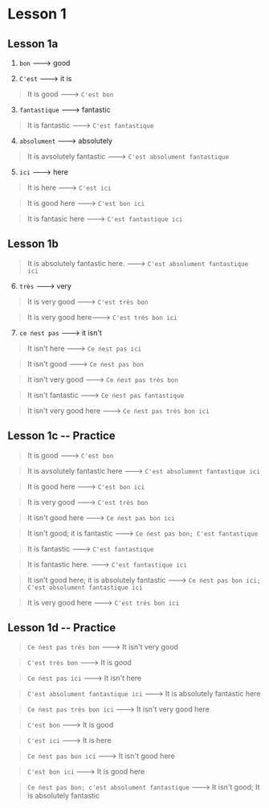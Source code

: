 # Lesson 1

## Lesson 1a

1. `bon` ---> good

2. `C'est` ---> it is

> It is good ---> `C'est bon` 

3. `fantastique` ---> fantastic

> It is fantastic ---> `C'est fantastique`

4. `absolument` ---> absolutely

> It is avsolutely fantastic ---> `C'est absolument fantastique`

5. `ici` ---> here

> It is here ---> `C'est ici`

> It is good here ---> `C'est bon ici` 

> It is fantasic here ---> `C'est fantastique ici`

## Lesson 1b

> It is absolutely fantastic here. ---> `C'est absolument fantastique ici`

6. `très` ---> very

> It is very good ---> `C'est très bon`

> It is very good here---> `C'est très bon ici`

7. `ce ńest pas` ---> it isn't

> It isn't here ---> `Ce ńest pas ici`

> It isn't good ---> `Ce ńest pas bon`

> It isn't very good ---> `Ce ńest pas très bon`

> It isn't fantastic ---> `Ce ńest pas fantastique`

> It isn't very good here ---> `Ce ńest pas très bon ici`

## Lesson 1c -- Practice

> It is good ---> `C'est bon` 

> It is avsolutely fantastic here ---> `C'est absolument fantastique ici`

> It is good here ---> `C'est bon ici`

> It is very good ---> `C'est très bon`

> It isn't good here ---> `Ce ńest pas bon ici`

> It isn't good; it is fantastic ---> `Ce ńest pas bon; C'est fantastique`

> It is fantastic ---> `C'est fantastique`

> It is fantastic here. ---> `C'est fantastique ici`

> It isn't good here; it is absolutely fantastic ---> `Ce ńest pas bon ici; C'est absolument fantastique ici`

> It is very good here ---> `C'est très bon ici` 

## Lesson 1d -- Practice

> `Ce ńest pas très bon` ---> It isn't very good

> `C'est très bon` ---> It is good

> `Ce ńest pas ici` ---> It isn't here

> `C'est absolument fantastique ici` ---> It is absolutely fantastic here

> `Ce ńest pas très bon ici` ---> It isn't very good here

> `C'est bon` ---> It is good

> `C'est ici` ---> It is here

> `Ce ńest pas bon ici` ---> It isn't good here

> `C'est bon ici` ---> It is good here

> `Ce ńest pas bon; c'est absolument fantastique` ---> It isn't good; It is absolutely fantastic

